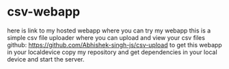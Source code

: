 # csv-webapp
here is link to my hosted webapp where you can try my webapp
this is a simple csv file uploader where you can upload and view your csv files
github: https://github.com/Abhishek-singh-js/csv-upload
to get this webapp in your localdevice copy my repository and get dependencies in your local device and start the server. 

